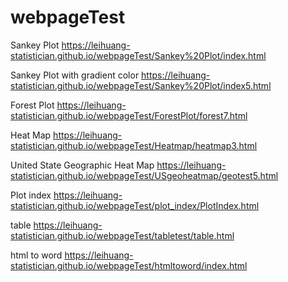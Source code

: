 # webpageTest

Sankey Plot
https://leihuang-statistician.github.io/webpageTest/Sankey%20Plot/index.html

Sankey Plot with gradient color
https://leihuang-statistician.github.io/webpageTest/Sankey%20Plot/index5.html

Forest Plot
https://leihuang-statistician.github.io/webpageTest/ForestPlot/forest7.html

Heat Map
https://leihuang-statistician.github.io/webpageTest/Heatmap/heatmap3.html

United State Geographic Heat Map
https://leihuang-statistician.github.io/webpageTest/USgeoheatmap/geotest5.html

Plot index 
https://leihuang-statistician.github.io/webpageTest/plot_index/PlotIndex.html

table
https://leihuang-statistician.github.io/webpageTest/tabletest/table.html

html to word
https://leihuang-statistician.github.io/webpageTest/htmltoword/index.html
